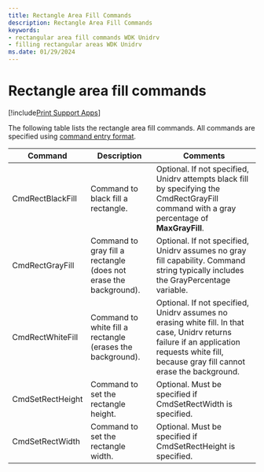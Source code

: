 ```yaml
---
title: Rectangle Area Fill Commands
description: Rectangle Area Fill Commands
keywords:
- rectangular area fill commands WDK Unidrv
- filling rectangular areas WDK Unidrv
ms.date: 01/29/2024
---
```


# Rectangle area fill commands

[!include[Print Support Apps](../includes/print-support-apps.md)]

The following table lists the rectangle area fill commands. All commands are specified using [command entry format](command-entry-format.md).

| Command | Description | Comments |
|--|--|--|
| CmdRectBlackFill | Command to black fill a rectangle. | Optional. If not specified, Unidrv attempts black fill by specifying the CmdRectGrayFill command with a gray percentage of **MaxGrayFill**. |
| CmdRectGrayFill | Command to gray fill a rectangle (does not erase the background). | Optional. If not specified, Unidrv assumes no gray fill capability. Command string typically includes the GrayPercentage variable. |
| CmdRectWhiteFill | Command to white fill a rectangle (erases the background). | Optional. If not specified, Unidrv assumes no erasing white fill. In that case, Unidrv returns failure if an application requests white fill, because gray fill cannot erase the background. |
| CmdSetRectHeight | Command to set the rectangle height. | Optional. Must be specified if CmdSetRectWidth is specified. |
| CmdSetRectWidth | Command to set the rectangle width. | Optional. Must be specified if CmdSetRectHeight is specified. |
